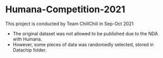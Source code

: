 # Humana-Competition-2021
This project is conducted by Team ChillChili in Sep-Oct 2021
* The original dataset was not allowed to be published due to the NDA with Humana. 
* However, some pieces of data was randomedly selected, stored in Datachip folder.
